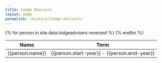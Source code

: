 ```yaml
---
title: Lodge Advisers
layout: page
permalink: /history/lodge-advisers/
---
```

<table class="table table-striped my-3">
  <thead>
    <tr>
      <th scope="col">Name</th>
      <th scope="col">Term</th>
    </tr>
  </thead>
  <tbody>
    {% for person in site.data.lodgeadvisers reversed %}
      <tr>
        <td>{{person.name}}</td>
        <td>{{person.start-year}} - {{person.end-year}}</td>
      </tr>
    {% endfor %}
  </tbody>
</table>
